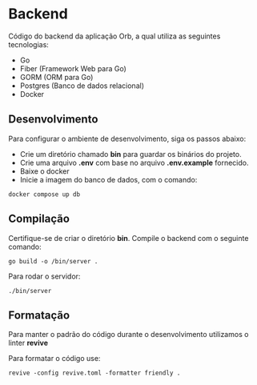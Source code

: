 # Backend

Código do backend da aplicação Orb, a qual utiliza as seguintes tecnologias:

- Go
- Fiber (Framework Web para Go)
- GORM (ORM para Go)
- Postgres (Banco de dados relacional)
- Docker

## Desenvolvimento 

Para configurar o ambiente de desenvolvimento, siga os passos abaixo:

- Crie um diretório chamado **bin** para guardar os binários do projeto.
- Crie uma arquivo **.env** com base no arquivo **.env.example** fornecido.
- Baixe o docker 
- Inicie a imagem do banco de dados, com o comando: 

```
docker compose up db
```

## Compilação

Certifique-se de criar o diretório **bin**. Compile o backend com o seguinte comando: 

```
go build -o /bin/server .
```

Para rodar o servidor:

```
./bin/server
```

## Formatação 

Para manter o padrão do código durante o desenvolvimento utilizamos o linter **revive**

Para formatar o código use:
```
revive -config revive.toml -formatter friendly .
```
